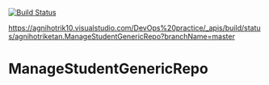 [![Build Status](https://agnihotrik10.visualstudio.com/DevOps%20practice/_apis/build/status/agnihotriketan.ManageStudentGenericRepo?branchName=master)](https://agnihotrik10.visualstudio.com/DevOps%20practice/_build/latest?definitionId=14&branchName=master)

https://agnihotrik10.visualstudio.com/DevOps%20practice/_apis/build/status/agnihotriketan.ManageStudentGenericRepo?branchName=master

# ManageStudentGenericRepo
